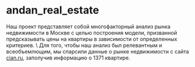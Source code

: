 # andan_real_estate
Наш проект представляет собой многофакторный анализ рынка недвижимости в Москве с целью построения модели, призванной предсказывать цены на квартиры в зависимости от определенных критериев. \\
Для того, чтобы наш анализ был релевантным и всеобъемлющим, мы спарсили данные о рынке недвижимости с сайта [cian.ru](https://www.cian.ru), заполучив информацию о 1371 квартире.
